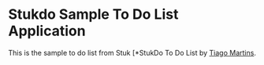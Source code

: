 # Stukdo Sample To Do List Application

This is the sample to do list from Stuk 
[*StukDo To Do List
by [Tiago Martins](http://www.stuk.io/).